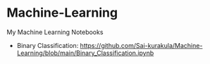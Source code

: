 # Machine-Learning
My Machine Learning Notebooks

- Binary Classification: https://github.com/Sai-kurakula/Machine-Learning/blob/main/Binary_Classification.ipynb
